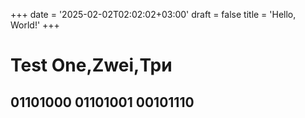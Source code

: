 +++
date = '2025-02-02T02:02:02+03:00'
draft = false
title = 'Hello, World!'
+++
# Test One,Zwei,Три 
## 01101000 01101001 00101110
